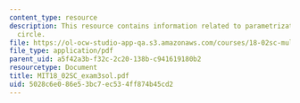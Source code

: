 ```yaml
---
content_type: resource
description: This resource contains information related to parametrization of the
  circle.
file: https://ol-ocw-studio-app-qa.s3.amazonaws.com/courses/18-02sc-multivariable-calculus-fall-2010/5028c6e086e53bc7ec534ff874b45cd2_MIT18_02SC_exam3sol.pdf
file_type: application/pdf
parent_uid: a5f42a3b-f32c-2c20-138b-c941619180b2
resourcetype: Document
title: MIT18_02SC_exam3sol.pdf
uid: 5028c6e0-86e5-3bc7-ec53-4ff874b45cd2
---
```

